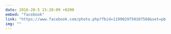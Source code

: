 ```yaml
---
date: 2016-20-5 15:20:09 +0200
embed: "facebook"
link: "https://www.facebook.com/photo.php?fbid=1199029750107568&set=pb.100000016644208.-2207520000.1464867021.&type=3&theater"
img: ""
---
```

